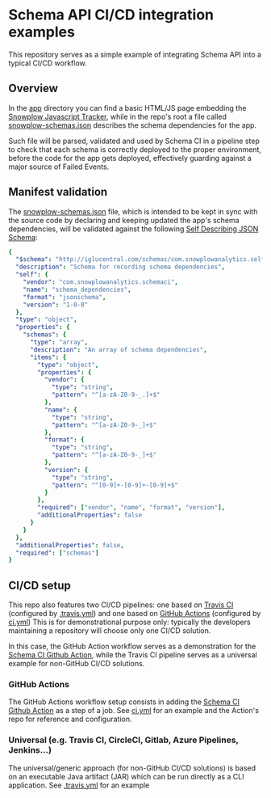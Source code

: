 # Schema API CI/CD integration examples

This repository serves as a simple example of integrating Schema API into a typical CI/CD workflow. 

## Overview

In the [app](app) directory you can find a basic HTML/JS page embedding the [Snowplow Javascript Tracker](https://github.com/snowplow/snowplow-javascript-tracker),
while in the repo's root a file called [snowplow-schemas.json](snowplow-schemas.json) describes the schema dependencies for the app.  

Such file will be parsed, validated and used by Schema CI in a pipeline step to check that each schema is 
correctly deployed to the proper environment, before the code for the app gets deployed, effectively guarding against a major
source of Failed Events.

## Manifest validation
The [snowplow-schemas.json](snowplow-schemas.json) file, which is intended to be kept in sync with the source code by declaring and keeping updated the app's schema dependencies,
will be validated against the following [Self Describing JSON Schema](https://snowplowanalytics.com/blog/2014/05/15/introducing-self-describing-jsons/#sdjs): 

```yaml
{
  "$schema": "http://iglucentral.com/schemas/com.snowplowanalytics.self-desc/schema/jsonschema/1-0-0#",
  "description": "Schema for recording schema dependencies",
  "self": {
    "vendor": "com.snowplowanalytics.schemaci",
    "name": "schema_dependencies",
    "format": "jsonschema",
    "version": "1-0-0"
  },
  "type": "object",
  "properties": {
    "schemas": {
      "type": "array",
      "description": "An array of schema dependencies",
      "items": {
        "type": "object",
        "properties": {
          "vendor": {
            "type": "string",
            "pattern": "^[a-zA-Z0-9-_.]+$"
          },
          "name": {
            "type": "string",
            "pattern": "^[a-zA-Z0-9-_]+$"
          },
          "format": {
            "type": "string",
            "pattern": "^[a-zA-Z0-9-_]+$"
          },
          "version": {
            "type": "string",
            "pattern": "^[0-9]+-[0-9]+-[0-9]+$"
          }
        },
        "required": ["vendor", "name", "format", "version"],
        "additionalProperties": false
      }
    }
  },
  "additionalProperties": false,
  "required": ["schemas"]
}
```

## CI/CD setup
This repo also features two CI/CD pipelines: one based on [Travis CI](https://travis-ci.com/) (configured by [.travis.yml](.travis.yml)) 
and one based on [GitHub Actions](https://github.com/features/actions) (configured by [ci.yml](.github/workflows/ci-yml))
This is for demonstrational purpose only: typically the developers maintaining a repository will choose only one CI/CD solution.

In this case, the GitHub Action workflow serves as a demonstration for the [Schema CI Github Action](https://github.com/snowplow-product/msc-schema-ci-action),
while the Travis CI pipeline serves as a universal example for non-GitHub CI/CD solutions.

### GitHub Actions
The GitHub Actions workflow setup consists in adding the [Schema CI Github Action](https://github.com/snowplow-product/msc-schema-ci-action) as a step of a job.
See [ci.yml](.github/workflows/ci-yml) for an example and the Action's repo for reference and configuration.

### Universal (e.g. Travis CI, CircleCI, Gitlab, Azure Pipelines, Jenkins...)
The universal/generic approach (for non-GitHub CI/CD solutions) is based on an executable Java artifact (JAR) which can be run directly as a CLI application.
See [.travis.yml](.travis.yml) for an example
